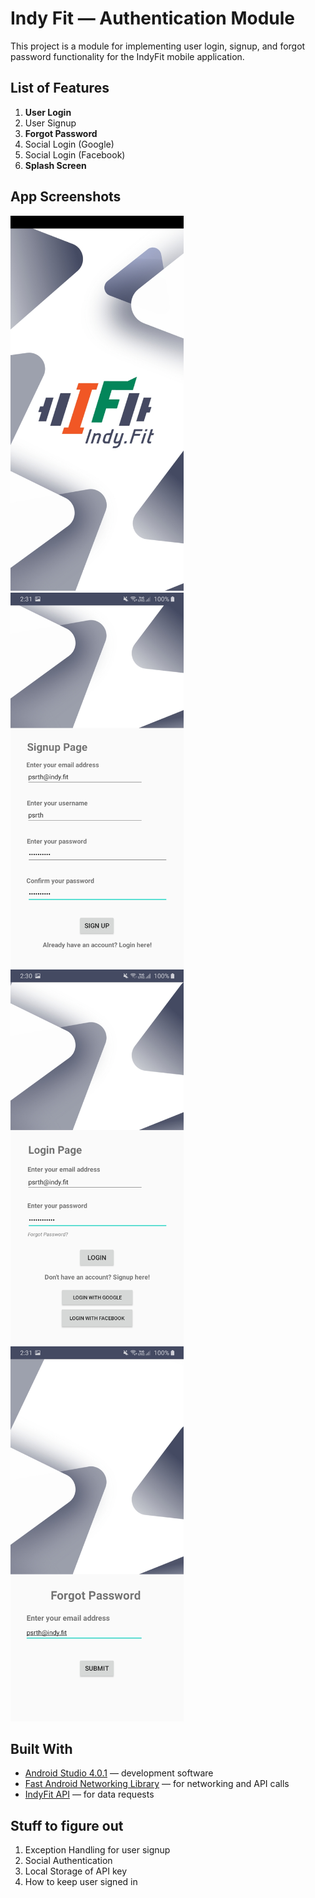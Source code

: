 # Indy Fit — Authentication Module
This project is a module for implementing user login, signup, and forgot password functionality for the IndyFit mobile application.

## List of Features
1. **User Login**
2. User Signup 
3. **Forgot Password**
4. Social Login (Google)
5. Social Login (Facebook)
6. **Splash Screen**

## App Screenshots
<img src="https://github.com/IndyFitDevs/AuthenticationModule/blob/master/screenshots/img1.jpeg" height="600" />
<img src="https://github.com/IndyFitDevs/AuthenticationModule/blob/master/screenshots/img2.jpeg" height="600" />
<img src="https://github.com/IndyFitDevs/AuthenticationModule/blob/master/screenshots/img4.jpeg" height="600" />
<img src="https://github.com/IndyFitDevs/AuthenticationModule/blob/master/screenshots/img3.jpeg" height="600" />


## Built With
* [Android Studio 4.0.1](https://developer.android.com/studio) — development software
* [Fast Android Networking Library](https://github.com/amitshekhariitbhu/Fast-Android-Networking) — for networking and API calls
* [IndyFit API](https://api.indy.fit) — for data requests

## Stuff to figure out
1. Exception Handling for user signup
2. Social Authentication
3. Local Storage of API key
4. How to keep user signed in



